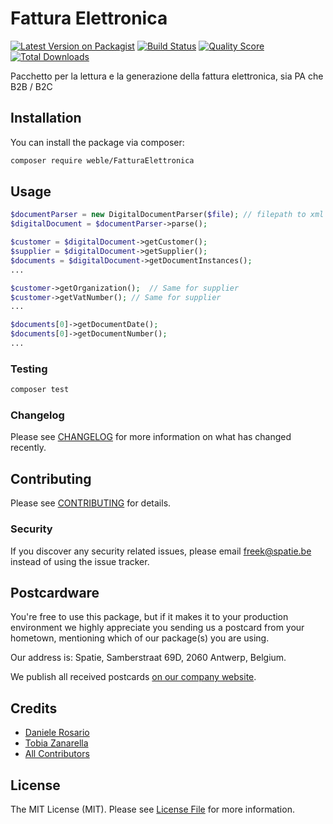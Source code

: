# Fattura Elettronica

[![Latest Version on Packagist](https://img.shields.io/packagist/v/spatie/FatturaElettronica.svg?style=flat-square)](https://packagist.org/packages/spatie/:package_name)
[![Build Status](https://img.shields.io/travis/spatie/FatturaElettronica/master.svg?style=flat-square)](https://travis-ci.org/spatie/:package_name)
[![Quality Score](https://img.shields.io/scrutinizer/g/spatie/FatturaElettronica.svg?style=flat-square)](https://scrutinizer-ci.com/g/spatie/:package_name)
[![Total Downloads](https://img.shields.io/packagist/dt/spatie/FatturaElettronica.svg?style=flat-square)](https://packagist.org/packages/spatie/:package_name)

Pacchetto per la lettura e la generazione della fattura elettronica, sia PA che B2B / B2C

## Installation

You can install the package via composer:

```bash
composer require weble/FatturaElettronica
```

## Usage

``` php
$documentParser = new DigitalDocumentParser($file); // filepath to xml or p7m file
$digitalDocument = $documentParser->parse();

$customer = $digitalDocument->getCustomer();
$supplier = $digitalDocument->getSupplier();
$documents = $digitalDocument->getDocumentInstances();
...

$customer->getOrganization();  // Same for supplier
$customer->getVatNumber(); // Same for supplier
...

$documents[0]->getDocumentDate();
$documents[0]->getDocumentNumber();
...
```

### Testing

``` bash
composer test
```

### Changelog

Please see [CHANGELOG](CHANGELOG.md) for more information on what has changed recently.

## Contributing

Please see [CONTRIBUTING](CONTRIBUTING.md) for details.

### Security

If you discover any security related issues, please email freek@spatie.be instead of using the issue tracker.

## Postcardware

You're free to use this package, but if it makes it to your production environment we highly appreciate you sending us a postcard from your hometown, mentioning which of our package(s) you are using.

Our address is: Spatie, Samberstraat 69D, 2060 Antwerp, Belgium.

We publish all received postcards [on our company website](https://spatie.be/en/opensource/postcards).

## Credits

- [Daniele Rosario](https://github.com/Skullbock)
- [Tobia Zanarella](https://github.com/ShellrentSrl)
- [All Contributors](../../contributors)

## License

The MIT License (MIT). Please see [License File](LICENSE.md) for more information.

